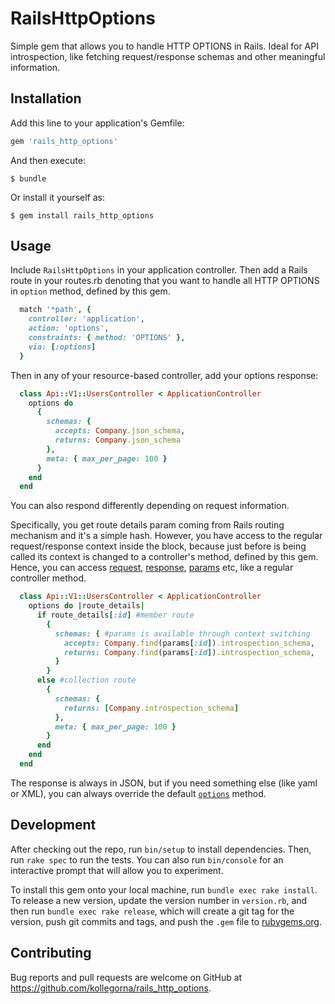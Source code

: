 # RailsHttpOptions

Simple gem that allows you to handle HTTP OPTIONS in Rails.
Ideal for API introspection, like fetching request/response schemas and other
meaningful information.

## Installation

Add this line to your application's Gemfile:

```ruby
gem 'rails_http_options'
```

And then execute:

    $ bundle

Or install it yourself as:

    $ gem install rails_http_options

## Usage
Include `RailsHttpOptions` in your application controller.
Then add a Rails route in your routes.rb denoting that you want to handle all
HTTP OPTIONS in `option` method, defined by this gem.

```ruby
  match '*path', {
    controller: 'application',
    action: 'options',
    constraints: { method: 'OPTIONS' },
    via: [:options]
  }
```

Then in any of your resource-based controller, add your options response:

```ruby
  class Api::V1::UsersController < ApplicationController
    options do
      {
        schemas: {
          accepts: Company.json_schema,
          returns: Company.json_schema
        },
        meta: { max_per_page: 100 }
      }
    end
  end
```

You can also respond differently depending on request information.

Specifically, you get route details param
coming from Rails routing mechanism and it's a simple hash.
However, you have access to the regular request/response context inside the block,
because just before is being called its context is changed to a controller's method,
defined by this gem. Hence, you can access
[request](http://api.rubyonrails.org/classes/ActionDispatch/Request.html),
[response](http://api.rubyonrails.org/v5.0.1/classes/ActionDispatch/Response.html),
[params](http://api.rubyonrails.org/classes/ActionController/Parameters.html) etc,
like a regular controller method.


```ruby
  class Api::V1::UsersController < ApplicationController
    options do |route_details|
      if route_details[:id] #member route
        {
          schemas: { #params is available through context switching
            accepts: Company.find(params[:id]).introspection_schema,
            returns: Company.find(params[:id]).introspection_schema,
          }
        }
      else #collection route
        {
          schemas: {
            returns: [Company.introspection_schema]
          },
          meta: { max_per_page: 100 }
        }
      end
    end
  end
```

The response is always in JSON, but if you need something else (like yaml or XML),
you can always override the default [`options`]() method.

## Development

After checking out the repo, run `bin/setup` to install dependencies. Then, run `rake spec` to run the tests. You can also run `bin/console` for an interactive prompt that will allow you to experiment.

To install this gem onto your local machine, run `bundle exec rake install`. To release a new version, update the version number in `version.rb`, and then run `bundle exec rake release`, which will create a git tag for the version, push git commits and tags, and push the `.gem` file to [rubygems.org](https://rubygems.org).

## Contributing

Bug reports and pull requests are welcome on GitHub at https://github.com/kollegorna/rails_http_options.
